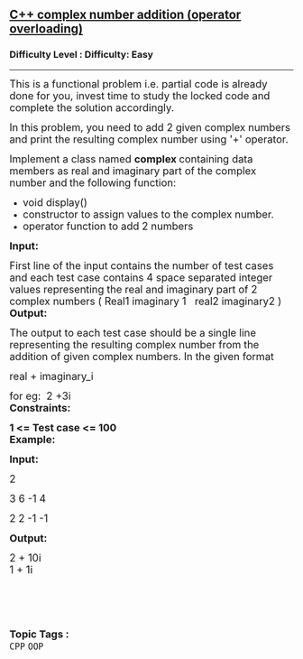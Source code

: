 <h2><a href="https://www.geeksforgeeks.org/problems/c-complex-number-addition-operator-overloading/1?page=1&status=unsolved,attempted&sortBy=accuracy">C++ complex number addition (operator overloading)</a></h2><h3>Difficulty Level : Difficulty: Easy</h3><hr><div class="problems_problem_content__Xm_eO"><p><span style="font-size:18px">This is a functional problem i.e. partial code is already done for you, invest time to study the locked code and complete the solution accordingly.</span></p>

<p><span style="font-size:18px">In this problem, you need to add 2 given complex numbers and print the resulting complex number using '+' operator.</span></p>

<p><span style="font-size:18px">Implement a class named <strong>complex </strong>containing data members as real and imaginary part of the complex number and<strong>&nbsp;</strong>the following function:</span></p>

<ul>
	<li><span style="font-size:18px">void display()</span></li>
	<li><span style="font-size:18px">constructor to assign values to the complex number.</span></li>
	<li><span style="font-size:18px">operator function to add 2 numbers</span></li>
</ul>

<p><span style="font-size:18px"><strong>Input:</strong></span></p>

<p><span style="font-size:18px">First line of the input contains the number of test cases and each test case contains 4 space separated integer values representing the real and imaginary part of 2 complex numbers&nbsp;( Real1 imaginary 1&nbsp; &nbsp;real2 imaginary2 )<br>
<strong>Output:</strong></span></p>

<p><span style="font-size:18px">The output to each test case should be a single line representing the resulting complex number from the addition of given complex numbers. In the given format</span></p>

<p><span style="font-size:18px">real + imaginary_i</span></p>

<p><span style="font-size:18px">for eg:&nbsp; 2 +3i<br>
<strong>Constraints:</strong></span></p>

<p><span style="font-size:18px"><strong>1 &lt;= Test case &lt;= 100</strong><br>
<strong>Example:</strong></span></p>

<p><span style="font-size:18px"><strong>Input:</strong></span></p>

<p><span style="font-size:18px">2</span></p>

<p><span style="font-size:18px">3 6 -1 4</span></p>

<p><span style="font-size:18px">2 2 -1 -1</span></p>

<p><span style="font-size:18px"><strong>Output:</strong></span></p>

<p><span style="font-size:18px">2 + 10i<br>
1 + 1i</span><br>
&nbsp;</p>

<p>&nbsp;</p>
</div><br><p><span style=font-size:18px><strong>Topic Tags : </strong><br><code>CPP</code>&nbsp;<code>OOP</code>&nbsp;